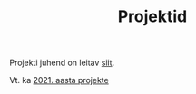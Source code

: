 ﻿---
layout: page
title: Projektid
---

<!--Siia riputatakse üles projektid pärast nende laekumisi.
<br><br>-->

Projekti juhend on leitav [siit](../projekt_juhend/).

Vt. ka [2021. aasta projekte](https://andmeteadus.github.io/2021/projektid/)

<!--
{% for post in site.posts %}
## [ {{ post.title }} ](..{{ post.url }})
  {{ post.content | strip_html | truncatewords:30}}
  [ (loe edasi) ](..{{ post.url }})
  <br><br>
  
{% endfor %}
-->
